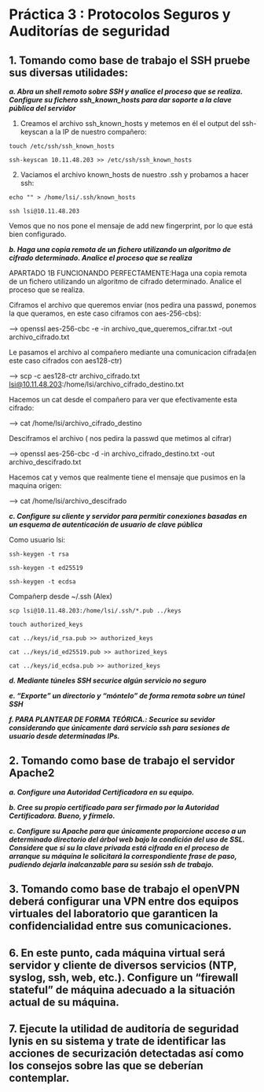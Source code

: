 # Práctica 3 : Protocolos Seguros y Auditorías de seguridad

## 1. Tomando como base de trabajo el SSH pruebe sus diversas utilidades:

***a. Abra un shell remoto sobre SSH y analice el proceso que se realiza. Configure su fichero ssh_known_hosts para dar soporte a la clave pública del servidor***

1. Creamos el archivo ssh_known_hosts y metemos en él el output del ssh-keyscan a la IP de nuestro compañero:

```
touch /etc/ssh/ssh_known_hosts
```

```
ssh-keyscan 10.11.48.203 >> /etc/ssh/ssh_known_hosts
```

2. Vaciamos el archivo known_hosts de nuestro .ssh y probamos a hacer ssh:

```
echo "" > /home/lsi/.ssh/known_hosts
```
```
ssh lsi@10.11.48.203
```
Vemos que no nos pone el mensaje de add new fingerprint, por lo que está bien configurado.


***b. Haga una copia remota de un fichero utilizando un algoritmo de cifrado determinado. Analice el proceso que se realiza***


APARTADO 1B FUNCIONANDO PERFECTAMENTE:Haga una copia remota de un fichero utilizando un algoritmo de cifrado determinado.
Analice el proceso que se realiza.

Ciframos el archivo que queremos enviar (nos pedira una passwd, ponemos la que queramos, en este caso ciframos con aes-256-cbs):

--> openssl aes-256-cbc -e -in archivo_que_queremos_cifrar.txt -out archivo_cifrado.txt

Le pasamos el archivo al compañero mediante una comunicacion cifrada(en este caso cifrados con aes128-ctr)

--> scp -c aes128-ctr archivo_cifrado.txt lsi@10.11.48.203:/home/lsi/archivo_cifrado_destino.txt

Hacemos un cat desde el compañero para ver que efectivamente esta cifrado:

--> cat /home/lsi/archivo_cifrado_destino

Desciframos el archivo ( nos pedira la passwd que metimos al cifrar)

--> openssl aes-256-cbc -d -in archivo_cifrado_destino.txt -out archivo_descifrado.txt

Hacemos cat y vemos que realmente tiene el mensaje que pusimos en la maquina origen:

--> cat /home/lsi/archivo_descifrado




***c. Configure su cliente y servidor para permitir conexiones basadas en un esquema de autenticación de usuario de clave pública***

Como usuario lsi:

```
ssh-keygen -t rsa
```

```
ssh-keygen -t ed25519
```

```
ssh-keygen -t ecdsa
```

Compañerp desde ~/.ssh (Alex)

```
scp lsi@10.11.48.203:/home/lsi/.ssh/*.pub ../keys
```

```
touch authorized_keys
```

```
cat ../keys/id_rsa.pub >> authorized_keys
```

```
cat ../keys/id_ed25519.pub >> authorized_keys
```

```
cat ../keys/id_ecdsa.pub >> authorized_keys
```


***d. Mediante túneles SSH securice algún servicio no seguro***

***e. “Exporte” un directorio y “móntelo” de forma remota sobre un túnel SSH***

***f. PARA PLANTEAR DE FORMA TEÓRICA.: Securice su sevidor considerando que únicamente dará servicio ssh para sesiones de usuario desde determinadas IPs.***


## 2. Tomando como base de trabajo el servidor Apache2

***a. Configure una Autoridad Certificadora en su equipo.***

***b. Cree su propio certificado para ser firmado por la Autoridad Certificadora. Bueno, y fírmelo.***

***c. Configure su Apache para que únicamente proporcione acceso a un determinado directorio del árbol web bajo la condición del uso de SSL. Considere que si su la clave privada está cifrada en el proceso de arranque su máquina le solicitará la correspondiente frase de paso, pudiendo dejarla inalcanzable para su sesión ssh de trabajo.***


## 3. Tomando como base de trabajo el openVPN deberá configurar una VPN entre dos equipos virtuales del laboratorio que garanticen la confidencialidad entre sus comunicaciones.


## 6. En este punto, cada máquina virtual será servidor y cliente de diversos servicios (NTP, syslog, ssh, web, etc.). Configure un “firewall stateful” de máquina adecuado a la situación actual de su máquina.


## 7. Ejecute la utilidad de auditoría de seguridad lynis en su sistema y trate de identificar las acciones de securización detectadas así como los consejos sobre las que se deberían contemplar.
